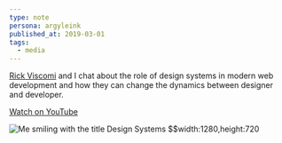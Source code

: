 ```yaml
---
type: note
persona: argyleink
published_at: 2019-03-01
tags: 
  - media
---
```


[Rick Viscomi](https://twitter.com/rick_viscomi) and I chat about the role of design systems in modern web development and how they can change the dynamics between designer and developer.

[Watch on YouTube](https://www.youtube.com/watch?v=jpmeWXISU5E)

![](argyleink/state-of-the-web.jpg "Me smiling with the title Design Systems $$width:1280,height:720")